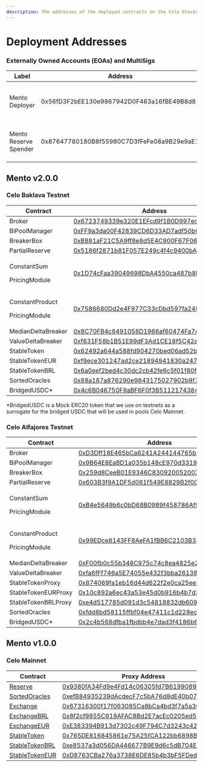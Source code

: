 ```yaml
---
description: The addresses of the deployed contracts on the Celo blockchain.
---
```


# Deployment Addresses

### Externally Owned Accounts (EOAs) and MultiSigs

| Label                 | Address                                    | Notes                                                 |
| --------------------- | ------------------------------------------ | ----------------------------------------------------- |
| Mento Deployer        | 0x56fD3F2bEE130e9867942D0F463a16fBE49B8d81 | Used for contract creation on all environments        |
| Mento Reserve Spender | 0x87647780180B8f55980C7D3fFeFe08a9B29e9aE1 | Used with the Partial Reserve for the MU01 deployment |

## Mento v2.0.0

### Celo Baklava Testnet

<table><thead><tr><th>Contract</th><th>Address</th><th>Implementation</th><th data-hidden></th><th data-hidden></th></tr></thead><tbody><tr><td>Broker</td><td><a href="https://explorer.celo.org/baklava/address/0xB881aF21C5A9ff8e8d5E4C900F67F066C6CB7936">0x6723749339e320E1EFcd9f1B0D997ecb45587208</a></td><td><a href="https://explorer.celo.org/baklava/address/0xC041992DE54C3f3B7bb2880FAa75a40766C149B3">0xC041992DE54C3f3B7bb2880FAa75a40766C149B3</a></td><td></td><td></td></tr><tr><td>BiPoolManager</td><td><a href="https://explorer.celo.org/baklava/address/0xFF9a3da00F42839CD6D33AD7adf50bCc97B41411">0xFF9a3da00F42839CD6D33AD7adf50bCc97B41411</a></td><td><a href="https://explorer.celo.org/baklava/address/0xccddaD5D292E706037830A17d1E788007AD0Aae9">0xccddaD5D292E706037830A17d1E788007AD0Aae9</a></td><td></td><td></td></tr><tr><td>BreakerBox</td><td><a href="https://explorer.celo.org/baklava/address/0xB881aF21C5A9ff8e8d5E4C900F67F066C6CB7936">0xB881aF21C5A9ff8e8d5E4C900F67F066C6CB7936</a></td><td><a href="https://explorer.celo.org/baklava/address/0x4D87fC064fE0B9BB1b8A9bAeCf608E4eF7223a8F">0x4D87fC064fE0B9BB1b8A9bAeCf608E4eF7223a8F</a></td><td></td><td></td></tr><tr><td>PartialReserve</td><td><a href="https://explorer.celo.org/baklava/address/0x5186f2871b81F057E249c4f4c9400bAbD9689c5d">0x5186f2871b81F057E249c4f4c9400bAbD9689c5d</a></td><td><a href="https://explorer.celo.org/baklava/address/0x1888c9f6d77dDc5517074cb77F024871B9614002">0x1888c9f6d77dDc5517074cb77F024871B9614002</a></td><td></td><td></td></tr><tr><td><p>ConstantSum</p><p>PricingModule</p></td><td><a href="https://explorer.celo.org/baklava/address/0x1D74cFaa39049698DbA4550ca487b8FAf09f3c81">0x1D74cFaa39049698DbA4550ca487b8FAf09f3c81</a></td><td>❌ Non-upgradable</td><td></td><td></td></tr><tr><td><p>ConstantProduct</p><p>PricingModule</p></td><td><a href="https://explorer.celo.org/baklava/address/0x7586680Dd2e4F977C33cDbd597fa2490e342CbA2">0x7586680Dd2e4F977C33cDbd597fa2490e342CbA2</a></td><td>❌ Non-upgradable</td><td></td><td></td></tr><tr><td>MedianDeltaBreaker</td><td><a href="https://explorer.celo.org/baklava/address/0x8C70FB4c8491058D1966af60474Fa745C70193C1">0x8C70FB4c8491058D1966af60474Fa745C70193C1</a></td><td>❌ Non-upgradable</td><td></td><td></td></tr><tr><td>ValueDeltaBreaker</td><td><a href="https://explorer.celo.org/baklava/address/0xf631F58b1B51E99dF3Ad1CE18f5C42ab41e4A17a">0xf631F58b1B51E99dF3Ad1CE18f5C42ab41e4A17a</a></td><td>❌ Non-upgradable</td><td></td><td></td></tr><tr><td>StableToken</td><td><a href="https://explorer.celo.org/baklava/address/0x62492a644a588fd904270bed06ad52b9abfea1ae">0x62492a644a588fd904270bed06ad52b9abfea1ae</a></td><td><a href="https://explorer.celo.org/baklava/address/0xEeFeFD9A550e45a4CB5bF9a00730575FA432324C">0xEeFeFD9A550e45a4CB5bF9a00730575FA432324C</a></td><td></td><td></td></tr><tr><td>StableTokenEUR</td><td><a href="https://explorer.celo.org/baklava/address/0xf9ece301247ad2ce21894941830a2470f4e774ca">0xf9ece301247ad2ce21894941830a2470f4e774ca</a></td><td><a href="https://explorer.celo.org/baklava/address/0x17A59968689d209bE30fF52E0C56FF98ace9ee70">0x17A59968689d209bE30fF52E0C56FF98ace9ee70</a></td><td></td><td></td></tr><tr><td>StableTokenBRL</td><td><a href="https://explorer.celo.org/baklava/address/0x6a0eef2bed4c30dc2cb42fe6c5f01f80f7ef16d1">0x6a0eef2bed4c30dc2cb42fe6c5f01f80f7ef16d1</a></td><td><a href="https://explorer.celo.org/baklava/address/0x90bf93550DF89E5625eB90e6ad2B588E8036cD83">0x90bf93550DF89E5625eB90e6ad2B588E8036cD83</a></td><td></td><td></td></tr><tr><td>SortedOracles</td><td><a href="https://explorer.celo.org/baklava/address/0x88a187a876290e9843175027902b9f7f1b092c88">0x88a187a876290e9843175027902b9f7f1b092c88</a></td><td><a href="https://explorer.celo.org/baklava/address/0x7a9963cF7D55C366C5461155EAA1a197B56a20D2">0x7a9963cF7D55C366C5461155EAA1a197B56a20D2</a></td><td></td><td></td></tr><tr><td>BridgedUSDC*</td><td><a href="https://explorer.celo.org/baklava/address/0x4c6B046750F9aBF6F0f3B511217438451bc6Aa02">0x4c6B046750F9aBF6F0f3B511217438451bc6Aa02</a></td><td>❌ Non-upgradable</td><td></td><td></td></tr></tbody></table>

\*BridgedUSDC is a Mock ERC20 token that we use on testnets as a surrogate for the bridged USDC that will be used in pools Celo Mainnet.

### Celo Alfajores Testnet

| Contract                                   | Address                                                                                                                              | Implementation                                                                                                                       |
| ------------------------------------------ | ------------------------------------------------------------------------------------------------------------------------------------ | ------------------------------------------------------------------------------------------------------------------------------------ |
| Broker                                     | [0xD3Dff18E465bCa6241A244144765b4421Ac14D09](https://explorer.celo.org/alfajores/address/0xD3Dff18E465bCa6241A244144765b4421Ac14D09) | [0xEDc40003394bc334DF8dBb3f458DCf69Ec77e969](https://explorer.celo.org/alfajores/address/0xEDc40003394bc334DF8dBb3f458DCf69Ec77e969) |
| BiPoolManager                              | [0x9B64E8EaBD1a035b148cE970d3319c5C3Ad53EC3](https://explorer.celo.org/alfajores/address/0x9B64E8EaBD1a035b148cE970d3319c5C3Ad53EC3) | [0x8F54876d6a34a0Ed316FC245F962de8C586769e6](https://explorer.celo.org/alfajores/address/0x8F54876d6a34a0Ed316FC245F962de8C586769e6) |
| BreakerBox                                 | [0x259d8CeeB01E9346C830920052003f7D3B62Fd1C](https://explorer.celo.org/alfajores/address/0x259d8CeeB01E9346C830920052003f7D3B62Fd1C) | [0x3e23293b580D8CF2E9751488C3dF575262e0486F](https://explorer.celo.org/alfajores/address/0x3e23293b580D8CF2E9751488C3dF575262e0486F) |
| PartialReserve                             | [0x603B3f9A1DF5d081f549E8829B2f00bd353523Cd](https://explorer.celo.org/alfajores/address/0x603B3f9A1DF5d081f549E8829B2f00bd353523Cd) | [0x5B4B6ba128c7BA51d63eD7474A7b17492Fb28476](https://explorer.celo.org/alfajores/address/0x5B4B6ba128c7BA51d63eD7474A7b17492Fb28476) |
| <p>ConstantSum</p><p>PricingModule</p>     | [0xB4e5649b6c0bD68B0989f458786Af9ce2e6AA537](https://explorer.celo.org/alfajores/address/0xB4e5649b6c0bD68B0989f458786Af9ce2e6AA537) | ❌ Non-upgradable                                                                                                                     |
| <p>ConstantProduct</p><p>PricingModule</p> | [0x99EDce8143FF8AeFA1fBB6C2103B349Add2B9519](https://explorer.celo.org/alfajores/address/0x99EDce8143FF8AeFA1fBB6C2103B349Add2B9519) | ❌ Non-upgradable                                                                                                                     |
| MedianDeltaBreaker                         | [0xF00fb0c55b348C975c74c8ea4825e2344Ea0b936](https://explorer.celo.org/alfajores/address/0xF00fb0c55b348C975c74c8ea4825e2344Ea0b936) | ❌ Non-upgradable                                                                                                                     |
| ValueDeltaBreaker                          | [0xfa6fFf746a5E74055e432f3bba26138956AEfbFe](https://explorer.celo.org/alfajores/address/0xfa6fFf746a5E74055e432f3bba26138956AEfbFe) | ❌ Non-upgradable                                                                                                                     |
| StableTokenProxy                           | [0x874069fa1eb16d44d622f2e0ca25eea172369bc1](https://explorer.celo.org/alfajores/address/0x874069fa1eb16d44d622f2e0ca25eea172369bc1) | [0x555a4D35328462bCadFD9558295F8E0C98FEdea0](https://explorer.celo.org/alfajores/address/0x555a4D35328462bCadFD9558295F8E0C98FEdea0) |
| StableTokenEURProxy                        | [0x10c892a6ec43a53e45d0b916b4b7d383b1b78c0f](https://explorer.celo.org/alfajores/address/0x10c892a6ec43a53e45d0b916b4b7d383b1b78c0f) | [0x0B8d1BFdD9F67cdbab70D48C073d39aaf579f69C](https://explorer.celo.org/alfajores/address/0x0B8d1BFdD9F67cdbab70D48C073d39aaf579f69C) |
| StableTokenBRLProxy                        | [0xe4d517785d091d3c54818832db6094bcc2744545](https://explorer.celo.org/alfajores/address/0xe4d517785d091d3c54818832db6094bcc2744545) | [0x73F93dcc49cB8A239e2032663e9475dd5ef29A08](https://explorer.celo.org/alfajores/address/0x73F93dcc49cB8A239e2032663e9475dd5ef29A08) |
| SortedOracles                              | [0xfdd8bd58115ffbf04e47411c1d228ecc45e93075](https://explorer.celo.org/alfajores/address/0xfdd8bd58115ffbf04e47411c1d228ecc45e93075) | [0xb5ECB577604169C2dC80621a31A938BEaF06aDa6](https://explorer.celo.org/alfajores/address/0xb5ECB577604169C2dC80621a31A938BEaF06aDa6) |
| BridgedUSDC\*                              | [0x2c4b568dfba1fbdbb4e7dad3f4186b68bce40db3](https://explorer.celo.org/alfajores/address/0x2c4b568dfba1fbdbb4e7dad3f4186b68bce40db3) | ❌ Non-upgradable                                                                                                                     |

## Mento v1.0.0

### Celo Mainnet

| Contract                                                                                                 | Proxy Address                                                                                                                      | Implementation Address                                                                                                             |
| -------------------------------------------------------------------------------------------------------- | ---------------------------------------------------------------------------------------------------------------------------------- | ---------------------------------------------------------------------------------------------------------------------------------- |
| [Reserve](https://github.com/mento-protocol/mento-core/blob/develop/contracts/Reserve.sol)               | [0x9380fA34Fd9e4Fd14c06305fd7B6199089eD4eb9](https://explorer.celo.org/mainnet/address/0x9380fA34Fd9e4Fd14c06305fd7B6199089eD4eb9) | [0x907F37A0e9B003dF15500C025f7ACb496A726aA0](https://explorer.celo.org/mainnet/address/0x907F37A0e9B003dF15500C025f7ACb496A726aA0) |
| [SortedOracles](https://github.com/mento-protocol/mento-core/blob/develop/contracts/SortedOracles.sol)   | [0xefB84935239dAcdecF7c5bA76d8dE40b077B7b33](https://explorer.celo.org/mainnet/address/0xefB84935239dAcdecF7c5bA76d8dE40b077B7b33) | [0xaf5D514bB94023C9Af979821F59A5Eecde0986EF](https://explorer.celo.org/mainnet/address/0xaf5D514bB94023C9Af979821F59A5Eecde0986EF) |
| [Exchange](https://github.com/mento-protocol/mento-core/blob/develop/contracts/Exchange.sol)             | [0x67316300f17f063085Ca8bCa4bd3f7a5a3C66275](https://explorer.celo.org/mainnet/address/0x67316300f17f063085Ca8bCa4bd3f7a5a3C66275) | [0x9A470D789BCd392ae4c8f22DB8425b5eF139906C](https://explorer.celo.org/mainnet/address/0x9A470D789BCd392ae4c8f22DB8425b5eF139906C) |
| [ExchangeBRL](https://github.com/mento-protocol/mento-core/blob/develop/contracts/ExchangeBRL.sol)       | [0x8f2cf9855C919AFAC8Bd2E7acEc0205ed568a4EA](https://explorer.celo.org/mainnet/address/0x8f2cf9855C919AFAC8Bd2E7acEc0205ed568a4EA) | [0x0d4a42B2fc30AfBF6b6e8f5CE49A659E38A2D112](https://explorer.celo.org/mainnet/address/0x0d4a42B2fc30AfBF6b6e8f5CE49A659E38A2D112) |
| [ExchangeEUR](https://github.com/mento-protocol/mento-core/blob/develop/contracts/ExchangeEUR.sol)       | [0xE383394B913d7302c49F794C7d3243c429d53D1d](https://explorer.celo.org/mainnet/address/0xE383394B913d7302c49F794C7d3243c429d53D1d) | [0x32C2dcB7730eD6Fc1Eac0444a668F38Fd7B5dc8D](https://explorer.celo.org/mainnet/address/0x32C2dcB7730eD6Fc1Eac0444a668F38Fd7B5dc8D) |
| [StableToken](https://github.com/mento-protocol/mento-core/blob/develop/contracts/StableToken.sol)       | [0x765DE816845861e75A25fCA122bb6898B8B1282a](https://explorer.celo.org/mainnet/address/0x765DE816845861e75A25fCA122bb6898B8B1282a) | [0x18E6BFDc909063F7445E410a5495264619495bCB](https://explorer.celo.org/mainnet/address/0x18E6BFDc909063F7445E410a5495264619495bCB) |
| [StableTokenBRL](https://github.com/mento-protocol/mento-core/blob/develop/contracts/StableTokenBRL.sol) | [0xe8537a3d056DA446677B9E9d6c5dB704EaAb4787](https://explorer.celo.org/mainnet/address/0xe8537a3d056DA446677B9E9d6c5dB704EaAb4787) | [0x5e72978225b5777298B28B7EA543bf0C5FEDDEc8](https://explorer.celo.org/mainnet/address/0x5e72978225b5777298B28B7EA543bf0C5FEDDEc8) |
| [StableTokenEUR](https://github.com/mento-protocol/mento-core/blob/develop/contracts/StableTokenEUR.sol) | [0xD8763CBa276a3738E6DE85b4b3bF5FDed6D6cA73](https://explorer.celo.org/mainnet/address/0xD8763CBa276a3738E6DE85b4b3bF5FDed6D6cA73) | [0x09933e89986FeA776C3Be3556dBF9BA23c240bB3](https://explorer.celo.org/mainnet/address/0x09933e89986FeA776C3Be3556dBF9BA23c240bB3) |
